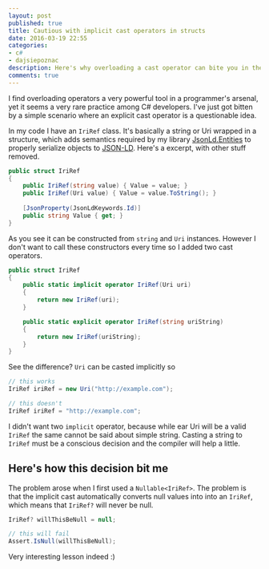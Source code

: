 ```yaml
---
layout: post
published: true
title: Cautious with implicit cast operators in structs
date: 2016-03-19 22:55
categories:
- c#
- dajsiepoznac
description: Here's why overloading a cast operator can bite you in the butt
comments: true
---
```


I find overloading operators a very powerful tool in a programmer's arsenal, yet it seems a very rare practice among C#
developers. I've just got bitten by a simple scenario where an explicit cast operator is a questionable idea.

<!--more-->

In my code I have an `IriRef` class. It's basically a string or Uri wrapped in a structure, which adds semantics required
by my library [JsonLd.Entities][ld-entities] to properly serialize objects to [JSON-LD][JSON-LD]. Here's a excerpt, with 
other stuff removed.

``` c#
public struct IriRef
{
    public IriRef(string value) { Value = value; }
    public IriRef(Uri value) { Value = value.ToString(); }
    
    [JsonProperty(JsonLdKeywords.Id)]
    public string Value { get; }
}
```

As you see it can be constructed from `string` and `Uri` instances. However I don't want to call these constructors every
time so I added two cast operators.

``` c#
public struct IriRef
{
    public static implicit operator IriRef(Uri uri)
    {
        return new IriRef(uri);
    }

    public static explicit operator IriRef(string uriString)
    {
        return new IriRef(uriString);
    }
}        
```

See the difference? `Uri` can be casted implicitly so 

``` c#
// this works
IriRef iriRef = new Uri("http://example.com");

// this doesn't
IriRef iriRef = "http://example.com";
```

I didn't want two `implicit` operator, because while ear Uri will be a valid `IriRef` the same cannot be said about
simple string. Casting a string to `IriRef` must be a conscious decision and the compiler will help a little.

## Here's how this decision bit me

The problem arose when I first used a `Nullable<IriRef>`. The problem is that the implicit cast automatically converts
null values into into an `IriRef`, which means that `IriRef?` will never be null.

``` c#
IriRef? willThisBeNull = null;

// this will fail
Assert.IsNull(willThisBeNull);
```

Very interesting lesson indeed :)

[ld-entities]: http://github.com/wikibus/jsonld.entities
[JSON-LD]: http://json-ld.org